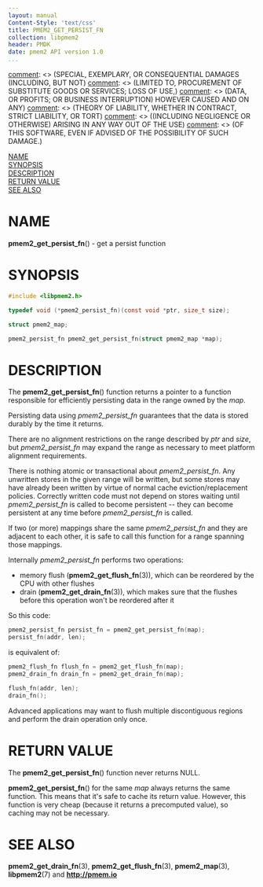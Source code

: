 ```yaml
---
layout: manual
Content-Style: 'text/css'
title: PMEM2_GET_PERSIST_FN
collection: libpmem2
header: PMDK
date: pmem2 API version 1.0
...
```


[comment]: <> (Copyright 2020, Intel Corporation)

[comment]: <> (Redistribution and use in source and binary forms, with or without)
[comment]: <> (modification, are permitted provided that the following conditions)
[comment]: <> (are met:)
[comment]: <> (    * Redistributions of source code must retain the above copyright)
[comment]: <> (      notice, this list of conditions and the following disclaimer.)
[comment]: <> (    * Redistributions in binary form must reproduce the above copyright)
[comment]: <> (      notice, this list of conditions and the following disclaimer in)
[comment]: <> (      the documentation and/or other materials provided with the)
[comment]: <> (      distribution.)
[comment]: <> (    * Neither the name of the copyright holder nor the names of its)
[comment]: <> (      contributors may be used to endorse or promote products derived)
[comment]: <> (      from this software without specific prior written permission.)

[comment]: <> (THIS SOFTWARE IS PROVIDED BY THE COPYRIGHT HOLDERS AND CONTRIBUTORS)
[comment]: <> ("AS IS" AND ANY EXPRESS OR IMPLIED WARRANTIES, INCLUDING, BUT NOT)
[comment]: <> (LIMITED TO, THE IMPLIED WARRANTIES OF MERCHANTABILITY AND FITNESS FOR)
[comment]: <> (A PARTICULAR PURPOSE ARE DISCLAIMED. IN NO EVENT SHALL THE COPYRIGHT)
[comment]: <> (OWNER OR CONTRIBUTORS BE LIABLE FOR ANY DIRECT, INDIRECT, INCIDENTAL,)
[comment]: <> (SPECIAL, EXEMPLARY, OR CONSEQUENTIAL DAMAGES (INCLUDING, BUT NOT)
[comment]: <> (LIMITED TO, PROCUREMENT OF SUBSTITUTE GOODS OR SERVICES; LOSS OF USE,)
[comment]: <> (DATA, OR PROFITS; OR BUSINESS INTERRUPTION) HOWEVER CAUSED AND ON ANY)
[comment]: <> (THEORY OF LIABILITY, WHETHER IN CONTRACT, STRICT LIABILITY, OR TORT)
[comment]: <> ((INCLUDING NEGLIGENCE OR OTHERWISE) ARISING IN ANY WAY OUT OF THE USE)
[comment]: <> (OF THIS SOFTWARE, EVEN IF ADVISED OF THE POSSIBILITY OF SUCH DAMAGE.)

[comment]: <> (pmem2_get_persist_fn.3 -- man page for pmem2_get_persist_fn)

[NAME](#name)<br />
[SYNOPSIS](#synopsis)<br />
[DESCRIPTION](#description)<br />
[RETURN VALUE](#return-value)<br />
[SEE ALSO](#see-also)<br />

# NAME #

**pmem2_get_persist_fn**() - get a persist function

# SYNOPSIS #

```c
#include <libpmem2.h>

typedef void (*pmem2_persist_fn)(const void *ptr, size_t size);

struct pmem2_map;

pmem2_persist_fn pmem2_get_persist_fn(struct pmem2_map *map);
```

# DESCRIPTION #

The **pmem2_get_persist_fn**() function returns a pointer to a function
responsible for efficiently persisting data in the range owned by the *map*.

Persisting data using *pmem2_persist_fn* guarantees that the data is stored
durably by the time it returns.

There are no alignment restrictions on the range described by *ptr* and *size*,
but *pmem2_persist_fn* may expand the range as necessary to meet platform
alignment requirements.

There is nothing atomic or transactional about *pmem2_persist_fn*. Any
unwritten stores in the given range will be written, but some stores may have
already been written by virtue of normal cache eviction/replacement policies.
Correctly written code must not depend on stores waiting until
*pmem2_persist_fn* is called to become persistent -- they can become persistent
at any time before *pmem2_persist_fn* is called.

If two (or more) mappings share the same *pmem2_persist_fn* and they are
adjacent to each other, it is safe to call this function for a range spanning
those mappings.

Internally *pmem2_persist_fn* performs two operations:

- memory flush (**pmem2_get_flush_fn**(3)), which can be reordered by
the CPU with other flushes
- drain (**pmem2_get_drain_fn**(3)), which makes sure that the flushes
before this operation won't be reordered after it

So this code:

```c
pmem2_persist_fn persist_fn = pmem2_get_persist_fn(map);
persist_fn(addr, len);
```

is equivalent of:

```c
pmem2_flush_fn flush_fn = pmem2_get_flush_fn(map);
pmem2_drain_fn drain_fn = pmem2_get_drain_fn(map);

flush_fn(addr, len);
drain_fn();
```

Advanced applications may want to flush multiple discontiguous regions
and perform the drain operation only once.

# RETURN VALUE #

The **pmem2_get_persist_fn**() function never returns NULL.

**pmem2_get_persist_fn**() for the same *map* always returns the same function.
This means that it's safe to cache its return value. However, this function
is very cheap (because it returns a precomputed value), so caching may not be
necessary.

# SEE ALSO #

**pmem2_get_drain_fn**(3), **pmem2_get_flush_fn**(3), **pmem2_map**(3),
**libpmem2**(7) and **<http://pmem.io>**
